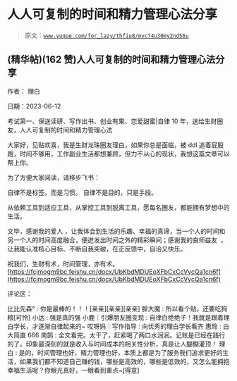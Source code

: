 # 人人可复制的时间和精力管理心法分享

> 原文：[`www.yuque.com/for_lazy/thfiu8/mvc74u30my2nd56u`](https://www.yuque.com/for_lazy/thfiu8/mvc74u30my2nd56u)



## (精华帖)(162 赞)人人可复制的时间和精力管理心法分享 

作者： 理白 

日期：2023-06-12 

考试第一、保送读研、写作出书、创业有果、恋爱甜蜜|自律 10 年，送给生财圈友，人人可复制的时间和精力管理心法 

大家好，见贴欢喜，我是生财龙珠圈友理白，如果你总是面临，被 ddl 追着屁股跑，时间不够用，工作副业生活都想兼顾，但力不从心的现状，我想这篇文章可以帮上你。 

为了方便大家阅读，请移步飞书： 

自律不是标签，而是习惯。 自律不是目的，只是手段。 

从依赖工具到适应工具，从掌控工具到脱离工具，愿每名圈友，都能拥有梦想中的生活。 

文毕，感谢我的爱人 ，让我体会到生活的乐趣、幸福的真谛，当一个人的时间和另一个人的时间高度融合，便迸发出时间之外的精彩瞬间；感谢我的良师益友  ，让我能认准核心目标、不断自我突破，在正反馈中，自洽又快乐。 

祝我们，生财有术，时间管理，亦有术。[https://fcjmogm9bc.feishu.cn/docx/UbKbdMDUEoXFbCxCcVycQa1cn6f](https://fcjmogm9bc.feishu.cn/docx/UbKbdMDUEoXFbCxCcVycQa1cn6f) 

评论区： 

比比先森° : 你是最棒的！！！[亲亲][亲亲][亲亲] 胖大魔 : 所以看个贴，还要吃狗粮[可怜] 小达 : 强是真的强 小鹿｜引爆朋友圈变现 : 自律白绝绝子！我就是跟着理白学长，才逐渐自律起来的~ 哎呀妈｜写作指导 : 向优秀的理白学长看齐 惠玲 : 白大简直 666 南鹄 : 全文看完。太干了，赶紧喝了两口水润润。记账是已经在践行的了。印象最深刻的就是收入与时间成本的相关性分析，真是让人醍醐灌顶！ 理白 : 是的，时间管理也好，精力管理也好，本质上都是为了服务我们追求更好的生活，如果我们都不知道自己赚的钱，哪些是高效的，哪些是低效的，又怎么能拥抱幸福生活呢？你眼光真好，一眼看到重点~[得意]